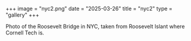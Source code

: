 +++
image = "nyc2.png"
date = "2025-03-26"
title = "nyc2"
type = "gallery"
+++

Photo of the Roosevelt Bridge in NYC, taken from Roosevelt Islant where Cornell Tech is.
